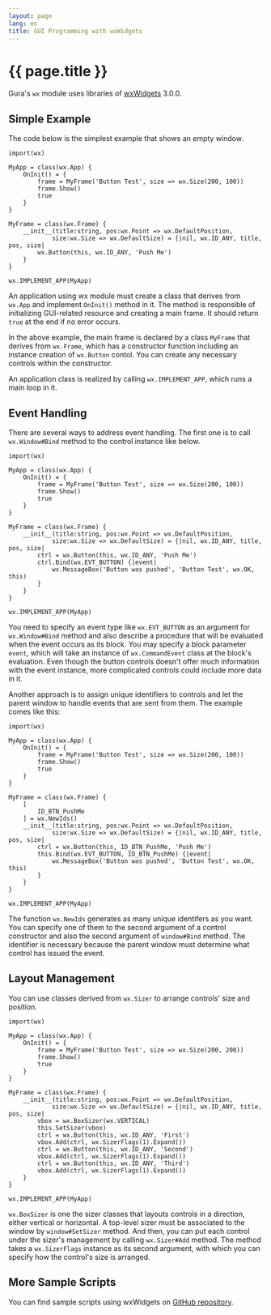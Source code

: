 ```yaml
---
layout: page
lang: en
title: GUI Programming with wxWidgets
---
```


# {{ page.title }}

Gura's `wx` module uses libraries of [wxWidgets](https://www.wxwidgets.org/) 3.0.0.


## Simple Example

The code below is the simplest example that shows an empty window.

    import(wx)
    
    MyApp = class(wx.App) {
        OnInit() = {
            frame = MyFrame('Button Test', size => wx.Size(200, 100))
            frame.Show()
            true
        }
    }
    
    MyFrame = class(wx.Frame) {
        __init__(title:string, pos:wx.Point => wx.DefaultPosition,
                size:wx.Size => wx.DefaultSize) = {|nil, wx.ID_ANY, title, pos, size|
            wx.Button(this, wx.ID_ANY, 'Push Me')
        }
    }
    
    wx.IMPLEMENT_APP(MyApp)

An application using wx module must create a class that derives from `wx.App`
and implement `OnInit()` method in it. The method is responsible of
initializing GUI-related resource and creating a main frame.
It should return `true` at the end if no error occurs.

In the above example, the main frame is declared by a class `MyFrame`
that derives from `wx.Frame`, which has a constructor function
including an instance creation of  `wx.Button` contol.
You can create any necessary controls within the constructor.

An application class is realized by calling `wx.IMPLEMENT_APP`,
which runs a main loop in it.


## Event Handling

There are several ways to address event handling.
The first one is to call `wx.Window#Bind` method to the control instance like below.

    import(wx)
    
    MyApp = class(wx.App) {
        OnInit() = {
            frame = MyFrame('Button Test', size => wx.Size(200, 100))
            frame.Show()
            true
        }
    }
    
    MyFrame = class(wx.Frame) {
        __init__(title:string, pos:wx.Point => wx.DefaultPosition,
                size:wx.Size => wx.DefaultSize) = {|nil, wx.ID_ANY, title, pos, size|
            ctrl = wx.Button(this, wx.ID_ANY, 'Push Me')
            ctrl.Bind(wx.EVT_BUTTON) {|event|
                wx.MessageBox('Button was pushed', 'Button Test', wx.OK, this)
            }
        }
    }
    
    wx.IMPLEMENT_APP(MyApp)

You need to specify an event type like `wx.EVT_BUTTON` as an argument
for `wx.Window#Bind` method and also describe a procedure that will be
evaluated when the event occurs as its block.
You may specify a block parameter `event`,
which will take an instance of `wx.CommandEvent` class at the block's evaluation.
Even though the button controls doesn't offer much information with the event instance,
more complicated controls could include more data in it.

Another approach is to assign unique identifiers to controls
and let the parent window to handle events that are sent from them.
The example comes like this:

    import(wx)
    
    MyApp = class(wx.App) {
        OnInit() = {
            frame = MyFrame('Button Test', size => wx.Size(200, 100))
            frame.Show()
            true
        }
    }
    
    MyFrame = class(wx.Frame) {
        [
            ID_BTN_PushMe
        ] = wx.NewIds()
        __init__(title:string, pos:wx.Point => wx.DefaultPosition,
                size:wx.Size => wx.DefaultSize) = {|nil, wx.ID_ANY, title, pos, size|
            ctrl = wx.Button(this, ID_BTN_PushMe, 'Push Me')
            this.Bind(wx.EVT_BUTTON, ID_BTN_PushMe) {|event|
                wx.MessageBox('Button was pushed', 'Button Test', wx.OK, this)
            }
        }
    }
    
    wx.IMPLEMENT_APP(MyApp)

The function `wx.NewIds` generates as many unique identifers as you want.
You can specify one of them to the second argument of a control constructor
and also the second argument of `window#Bind` method.
The identifier is necessary because the parent window must determine
what control has issued the event.


## Layout Management

You can use classes derived from `wx.Sizer` to arrange controls' size and position.

    import(wx)
    
    MyApp = class(wx.App) {
        OnInit() = {
            frame = MyFrame('Button Test', size => wx.Size(200, 200))
            frame.Show()
            true
        }
    }
    
    MyFrame = class(wx.Frame) {
        __init__(title:string, pos:wx.Point => wx.DefaultPosition,
                size:wx.Size => wx.DefaultSize) = {|nil, wx.ID_ANY, title, pos, size|
            vbox = wx.BoxSizer(wx.VERTICAL)
            this.SetSizer(vbox)
            ctrl = wx.Button(this, wx.ID_ANY, 'First')
            vbox.Add(ctrl, wx.SizerFlags(1).Expand())
            ctrl = wx.Button(this, wx.ID_ANY, 'Second')
            vbox.Add(ctrl, wx.SizerFlags(1).Expand())
            ctrl = wx.Button(this, wx.ID_ANY, 'Third')
            vbox.Add(ctrl, wx.SizerFlags(1).Expand())
        }
    }
    
    wx.IMPLEMENT_APP(MyApp)

`wx.BoxSizer` is one the sizer classes that layouts controls in a direction,
either vertical or horizontal.
A top-level sizer must be associated to the window by `window#SetSizer` method.
And then, you can put each control under the sizer's management by calling `wx.Sizer#Add` method.
The method takes a `wx.SizerFlags` instance as its second argument,
with which you can specify how the control's size is arranged.


## More Sample Scripts

You can find sample scripts using wxWidgets on
[GitHub repository](https://github.com/gura-lang/gura/tree/master/sample/wx/).
